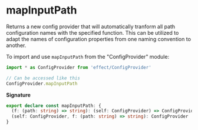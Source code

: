 # mapInputPath

Returns a new config provider that will automatically tranform all path
configuration names with the specified function. This can be utilized to
adapt the names of configuration properties from one naming convention to
another.

To import and use `mapInputPath` from the "ConfigProvider" module:

```ts
import * as ConfigProvider from 'effect/ConfigProvider'

// Can be accessed like this
ConfigProvider.mapInputPath
```

**Signature**

```ts
export declare const mapInputPath: {
  (f: (path: string) => string): (self: ConfigProvider) => ConfigProvider
  (self: ConfigProvider, f: (path: string) => string): ConfigProvider
}
```

